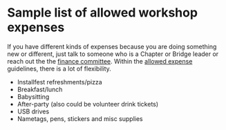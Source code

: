 # Sample list of allowed workshop expenses

If you have different kinds of expenses because you are doing something new or different, just talk
to someone who is a Chapter or Bridge leader or reach out the the [finance committee](mailto:finance@bridgefoundry.org). Within the [allowed expense](../funding/bridge-chapter-policies.md#allowed-expenses) guidelines, there is a lot of flexibility.


* Installfest refreshments/pizza
* Breakfast/lunch
* Babysitting
* After-party (also could be volunteer drink tickets)
* USB drives
* Nametags, pens, stickers and misc supplies
